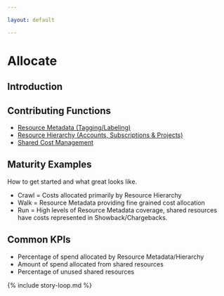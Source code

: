 ```yaml
---

layout: default

---
```


# Allocate

## Introduction



## Contributing Functions

 * [Resource Metadata (Tagging/Labeling)](/framework/functions/tagging-labeling/)
 * [Resource Hierarchy (Accounts, Subscriptions & Projects)](/framework/functions/resource-hierarchy/)
 * [Shared Cost Management](/framework/functions/shared-cost-management/)


## Maturity Examples

How to get started and what great looks like.

 * Crawl = Costs allocated primarily by Resource Hierarchy
 * Walk = Resource Metadata providing fine grained cost allocation
 * Run = High levels of Resource Metadata coverage, shared resources have costs represented in Showback/Chargebacks.

## Common KPIs

 * Percentage of spend allocated by Resource Metadata/Hierarchy
 * Amount of spend allocated from shared resources
 * Percentage of unused shared resources

{% include story-loop.md %}
